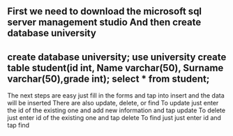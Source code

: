 First we need to download the microsoft sql server management studio
And then create database university
------
create database university;
use university
create table student(id int, Name varchar(50), Surname varchar(50),grade int);
select * from student;
------

The next steps are easy just fill in the forms and tap into insert and the data will be inserted
There are also update, delete, or find
To update just enter the id of the existing one and add new information and tap update
To delete just enter id of the existing one and tap delete
To find just just enter id and tap find
